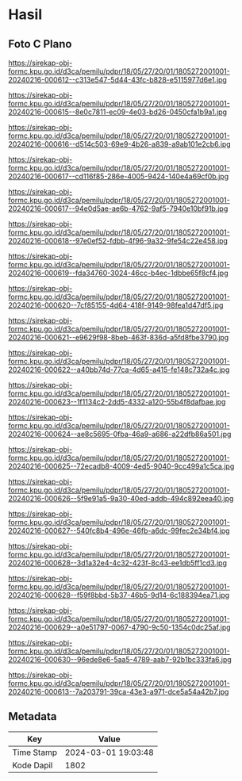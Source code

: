 # Hasil

## Foto C Plano

https://sirekap-obj-formc.kpu.go.id/d3ca/pemilu/pdpr/18/05/27/20/01/1805272001001-20240216-000612--c313e547-5d44-43fc-b828-e5115977d6e1.jpg

https://sirekap-obj-formc.kpu.go.id/d3ca/pemilu/pdpr/18/05/27/20/01/1805272001001-20240216-000615--8e0c7811-ec09-4e03-bd26-0450cfa1b9a1.jpg

https://sirekap-obj-formc.kpu.go.id/d3ca/pemilu/pdpr/18/05/27/20/01/1805272001001-20240216-000616--d514c503-69e9-4b26-a839-a9ab101e2cb6.jpg

https://sirekap-obj-formc.kpu.go.id/d3ca/pemilu/pdpr/18/05/27/20/01/1805272001001-20240216-000617--cd116f85-286e-4005-9424-140e4a69cf0b.jpg

https://sirekap-obj-formc.kpu.go.id/d3ca/pemilu/pdpr/18/05/27/20/01/1805272001001-20240216-000617--94e0d5ae-ae6b-4762-9af5-7940e10bf91b.jpg

https://sirekap-obj-formc.kpu.go.id/d3ca/pemilu/pdpr/18/05/27/20/01/1805272001001-20240216-000618--97e0ef52-fdbb-4f96-9a32-9fe54c22e458.jpg

https://sirekap-obj-formc.kpu.go.id/d3ca/pemilu/pdpr/18/05/27/20/01/1805272001001-20240216-000619--fda34760-3024-46cc-b4ec-1dbbe65f8cf4.jpg

https://sirekap-obj-formc.kpu.go.id/d3ca/pemilu/pdpr/18/05/27/20/01/1805272001001-20240216-000620--7cf85155-4d64-418f-9149-98fea1d47df5.jpg

https://sirekap-obj-formc.kpu.go.id/d3ca/pemilu/pdpr/18/05/27/20/01/1805272001001-20240216-000621--e9629f98-8beb-463f-836d-a5fd8fbe3790.jpg

https://sirekap-obj-formc.kpu.go.id/d3ca/pemilu/pdpr/18/05/27/20/01/1805272001001-20240216-000622--a40bb74d-77ca-4d65-a415-fe148c732a4c.jpg

https://sirekap-obj-formc.kpu.go.id/d3ca/pemilu/pdpr/18/05/27/20/01/1805272001001-20240216-000623--1f1134c2-2dd5-4332-a120-55b4f8dafbae.jpg

https://sirekap-obj-formc.kpu.go.id/d3ca/pemilu/pdpr/18/05/27/20/01/1805272001001-20240216-000624--ae8c5695-0fba-46a9-a686-a22dfb86a501.jpg

https://sirekap-obj-formc.kpu.go.id/d3ca/pemilu/pdpr/18/05/27/20/01/1805272001001-20240216-000625--72ecadb8-4009-4ed5-9040-9cc499a1c5ca.jpg

https://sirekap-obj-formc.kpu.go.id/d3ca/pemilu/pdpr/18/05/27/20/01/1805272001001-20240216-000626--5f9e91a5-9a30-40ed-addb-494c892eea40.jpg

https://sirekap-obj-formc.kpu.go.id/d3ca/pemilu/pdpr/18/05/27/20/01/1805272001001-20240216-000627--540fc8b4-496e-46fb-a6dc-99fec2e34bf4.jpg

https://sirekap-obj-formc.kpu.go.id/d3ca/pemilu/pdpr/18/05/27/20/01/1805272001001-20240216-000628--3d1a32e4-4c32-423f-8c43-ee1db5ff1cd3.jpg

https://sirekap-obj-formc.kpu.go.id/d3ca/pemilu/pdpr/18/05/27/20/01/1805272001001-20240216-000628--f59f8bbd-5b37-46b5-9d14-6c188394ea71.jpg

https://sirekap-obj-formc.kpu.go.id/d3ca/pemilu/pdpr/18/05/27/20/01/1805272001001-20240216-000629--a0e51797-0067-4790-9c50-1354c0dc25af.jpg

https://sirekap-obj-formc.kpu.go.id/d3ca/pemilu/pdpr/18/05/27/20/01/1805272001001-20240216-000630--96ede8e6-5aa5-4789-aab7-92b1bc333fa6.jpg

https://sirekap-obj-formc.kpu.go.id/d3ca/pemilu/pdpr/18/05/27/20/01/1805272001001-20240216-000613--7a203791-39ca-43e3-a971-dce5a54a42b7.jpg


## Metadata

| Key        | Value               |
| ---------- | ------------------- |
| Time Stamp | 2024-03-01 19:03:48 |
| Kode Dapil | 1802                |



